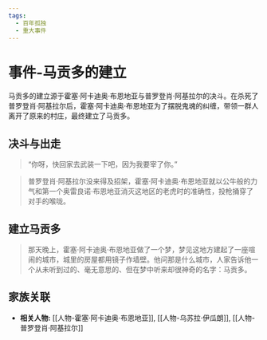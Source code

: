 ```yaml
---
tags:
  - 百年孤独
  - 重大事件
---
```


# 事件-马贡多的建立

马贡多的建立源于霍塞·阿卡迪奥·布恩地亚与普罗登肖·阿基拉尔的决斗。在杀死了普罗登肖·阿基拉尔后，霍塞·阿卡迪奥·布恩地亚为了摆脱鬼魂的纠缠，带领一群人离开了原来的村庄，最终建立了马贡多。

## 决斗与出走

> “你呀，快回家去武装一下吧，因为我要宰了你。”

> 普罗登肖·阿基拉尔没来得及招架，霍塞·阿卡迪奥·布恩地亚就以公牛般的力气和第一个奥雷良诺·布恩地亚消灭这地区的老虎时的准确性，投枪捅穿了对手的喉咙。

## 建立马贡多

> 那天晚上，霍塞·阿卡迪奥·布恩地亚做了一个梦，梦见这地方建起了一座喧闹的城市，城里的房屋都用镜子作墙壁。他问那是什么城市，人家告诉他一个从未听到过的、毫无意思的、但在梦中听来却很神奇的名字：马贡多。

## 家族关联

*   **相关人物:** [[人物-霍塞·阿卡迪奥·布恩地亚]], [[人物-乌苏拉·伊瓜朗]], [[人物-普罗登肖·阿基拉尔]]
